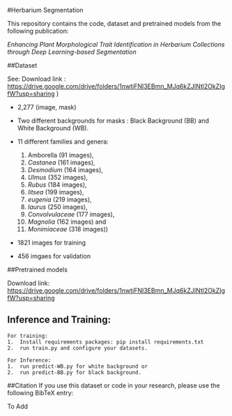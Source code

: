 #Herbarium Segmentation

This repository contains the code,  dataset and pretrained models from the following publication:

*Enhancing Plant Morphological Trait Identification in Herbarium Collections through Deep Learning-based Segmentation*

##Dataset

See: Download link : https://drive.google.com/drive/folders/1nwtjFNI3EBmn_MJq6kZJINtl2OkZIgfW?usp=sharing )

* 2,277 (image, mask)
* Two different backgrounds for masks : Black Background (BB)  and White  Background (WB).
* 11 different families and genera:

	1.  Amborella (91 images), 
	2. *Castanea* (161 images), 
	3. *Desmodium* (164 images), 
	4. *Ulmus* (352 images), 
	5. *Rubus* (184 images), 
	6. *litsea* (199 images),
	7.  *eugenia* (219 images), 
	8. *laurus* (250 images), 
	9. *Convolvulaceae* (177 images),
	10.  *Magnolia* (162 images) and 
	11. *Monimiaceae* (318 images))

* 1821 images for training
* 456 imgaes for validation


##Pretrained models

Download link: https://drive.google.com/drive/folders/1nwtjFNI3EBmn_MJq6kZJINtl2OkZIgfW?usp=sharing

## Inference and Training: 

	For training: 
	1. 	Install requirements packages: pip install requirements.txt
	2. 	run train.py and configure your datasets. 

	For Inference: 
	1. 	run predict-WB.py for white background or 
	2. 	run predict-BB.py for black background. 




##Citation
If you use this dataset or code in your research, please use the following BibTeX entry:

To Add


